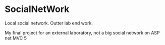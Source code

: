 # SocialNetWork
Local social network. Outter lab end work.

My final project for an external laboratory, not a big social network on ASP net MVC 5

